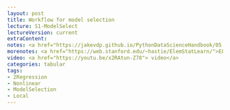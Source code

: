 ```yaml
---
layout: post
title: Workflow for model selection
lecture: S1-ModelSelect
lectureVersion: current
extraContent: 
notes: <a href="https://jakevdp.github.io/PythonDataScienceHandbook/05.03-hyperparameters-and-model-validation.html"> hyperpara select notebook </a> + <a href="http://scikit-learn.org/stable/model_selection.html">flow API </a> 
morenotes: <a href="https://web.stanford.edu/~hastie/ElemStatLearn/">ELS Ch5 </a>
video: <a href="https://youtu.be/x2RAtun-Z78"> video</a>
categories: tabular
tags:
- 2Regression
- Nonlinear
- ModelSelection
- Local
---
```

